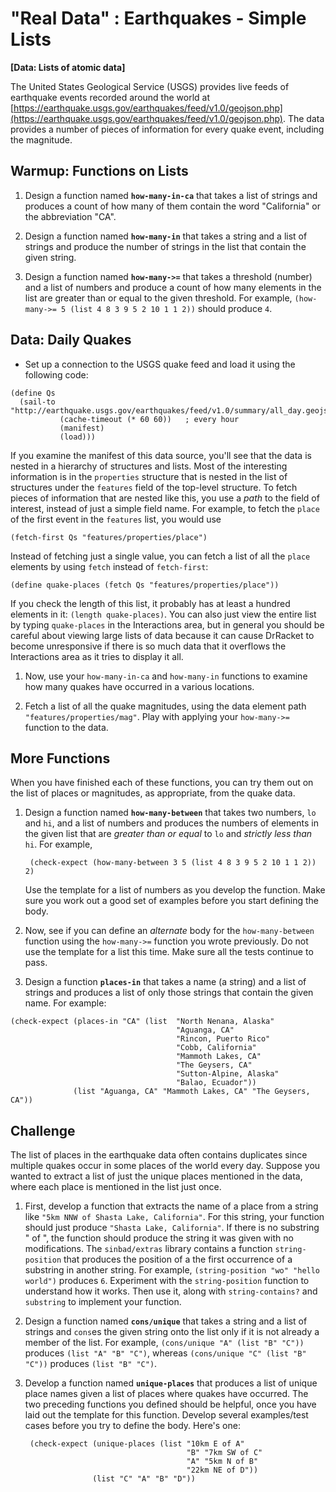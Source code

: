 # "Real Data" : Earthquakes - Simple Lists
**[Data: Lists of atomic data]**

The United States Geological Service (USGS) provides live feeds of earthquake events recorded around the world at [https://earthquake.usgs.gov/earthquakes/feed/v1.0/geojson.php](https://earthquake.usgs.gov/earthquakes/feed/v1.0/geojson.php). The data provides a number of pieces of information for every quake event, including the magnitude.

## Warmup: Functions on Lists

1. Design a function named **`how-many-in-ca`** that takes a list of strings and produces a count of how many of them contain the word "California" or the abbreviation "CA". 

2. Design a function named **`how-many-in`** that takes a string and a list of strings and produce the number of strings in the list that contain the given string.

3. Design a function named **`how-many->=`** that takes a threshold (number) and a list of numbers and produce a count of how many elements in the list are greater than or equal to the given threshold. For example, `(how-many->= 5 (list 4 8 3 9 5 2 10 1 1 2))` should produce `4`.

## Data: Daily Quakes

* Set up a connection to the USGS quake feed and load it using the following code:

````
(define Qs
  (sail-to "http://earthquake.usgs.gov/earthquakes/feed/v1.0/summary/all_day.geojson"
           (cache-timeout (* 60 60))   ; every hour
           (manifest)
           (load)))
````

If you examine the manifest of this data source, you'll see that the data is nested in a hierarchy of structures and lists. Most of the interesting information is in the `properties` structure that is nested in the list of structures under the `features` field of the top-level structure. To fetch pieces of information that are nested like this, you use a *path* to the field of interest, instead of just a simple field name. For example, to fetch the `place` of the first event in the `features` list, you would use 

    (fetch-first Qs "features/properties/place")

Instead of fetching just a single value, you can fetch a list of all the `place` elements by using `fetch` instead of `fetch-first`:

````
(define quake-places (fetch Qs "features/properties/place"))
````

If you check the length of this list, it probably has at least a hundred elements in it:  `(length quake-places)`. You can also just view the entire list by typing `quake-places` in the Interactions area, but in general you should be careful about viewing large lists of data because it can cause DrRacket to become unresponsive if there is so much data that it overflows the Interactions area as it tries to display it all.

1. Now, use your `how-many-in-ca` and `how-many-in` functions to examine how many quakes have occurred in a various locations.

2. Fetch a list of all the quake magnitudes, using the data element path `"features/properties/mag"`. Play with applying your `how-many->=` function to the data.

##  More Functions

When you have finished each of these functions, you can try them out on the list of places or magnitudes, as appropriate, from the quake data.

1. Design a function named **`how-many-between`** that takes two numbers, `lo` and `hi`, and a list of numbers and produces the numbers of elements in the given list that are *greater than or equal* to `lo` and *strictly less than* `hi`. For example, 

        (check-expect (how-many-between 3 5 (list 4 8 3 9 5 2 10 1 1 2)) 2)

    Use the template for a list of numbers as you develop the function. Make sure you work out a good set of examples before you start defining the body.
    
2. Now, see if you can define an *alternate* body for the `how-many-between` function using the `how-many->=` function you wrote previously. Do not use the template for a list this time. Make sure all the tests continue to pass.

3. Design a function **`places-in`** that takes a name (a string) and a list of strings and produces a list of only those strings that contain the given name. For example:

````
(check-expect (places-in "CA" (list  "North Nenana, Alaska"
                                     "Aguanga, CA"
                                     "Rincon, Puerto Rico"
                                     "Cobb, California"
                                     "Mammoth Lakes, CA"
                                     "The Geysers, CA"
                                     "Sutton-Alpine, Alaska"
                                     "Balao, Ecuador"))
              (list "Aguanga, CA" "Mammoth Lakes, CA" "The Geysers, CA"))
````

## Challenge

The list of places in the earthquake data often contains duplicates since multiple quakes occur in some places of the world every day. Suppose you wanted to extract a list of just the unique places mentioned in the data, where each place is mentioned in the list just once.

1. First, develop a function that extracts the name of a place from a string like `"5km NNW of Shasta Lake, California"`. For this string, your function should just produce `"Shasta Lake, California"`. If there is no substring " of ", the function should produce the string it was given with no modifications. The `sinbad/extras` library contains a function `string-position` that produces the position of a the first occurrence of a substring in another string. For example, `(string-position "wo" "hello world")` produces `6`.  Experiment with the `string-position` function to understand how it works. Then use it, along with `string-contains?` and `substring` to implement your function.

2. Design a function named **`cons/unique`** that takes a string and a list of strings and `cons`es the given string onto the list only if it is not already a member of the list. For example, `(cons/unique "A" (list "B" "C"))` produces `(list "A" "B" "C")`, whereas `(cons/unique "C" (list "B" "C"))` produces `(list "B" "C")`.

3. Develop a function named **`unique-places`** that produces a list of unique place names given a list of places where quakes have occurred. The two preceding functions you defined should be helpful, once you have laid out the template for this function. Develop several examples/test cases before you try to define the body. Here's one:

        (check-expect (unique-places (list "10km E of A"
                                           "B" "7km SW of C"
                                           "A" "5km N of B"
                                           "22km NE of D"))
                      (list "C" "A" "B" "D"))

